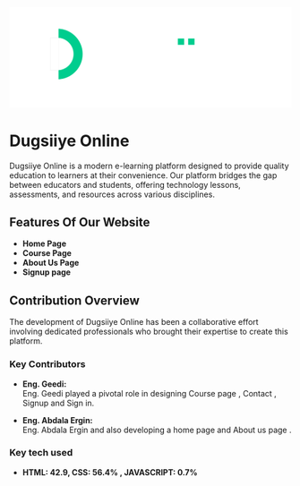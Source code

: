 
![alt text](resources/white_green.png)


# Dugsiiye Online

Dugsiiye Online is a modern e-learning platform designed to provide quality education to learners at their convenience. Our platform bridges the gap between educators and students, offering technology lessons, assessments, and resources across various disciplines.

## Features Of Our Website
- **Home Page**
- **Course Page**
- **About Us Page**
- **Signup page**

## Contribution Overview

The development of Dugsiiye Online has been a collaborative effort involving dedicated professionals who brought their expertise to create this platform.

### Key Contributors
- **Eng. Geedi:**  
  Eng. Geedi played a pivotal role in designing Course page , Contact , Signup and Sign in.

- **Eng. Abdala Ergin:**  
  Eng. Abdala Ergin and also developing a home page and About us page .


### Key tech used

- **HTML: 42.9, CSS: 56.4%  , JAVASCRIPT: 0.7%**
